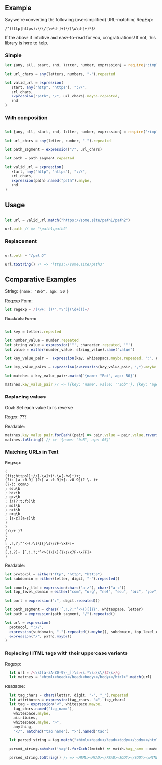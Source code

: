 ## Example

Say we're converting the following (oversimplified) URL-matching RegExp:

```
/^(http|https):\/\/[\w\d-]+(\/[\w\d-]+)*$/
```

If the above if intuitive and easy-to-read for you, congratulations! If not, this library is here to help.

### Simple

```js
let {any, all, start, end, letter, number, expression} = require('simple_expression')

let url_chars = any(letters, numbers, "-").repeated

let valid_url = expression(
   start, any("http", "https"), "://",
   url_chars,
   expression("path", "/", url_chars).maybe.repeated,
   end
)
```

### With composition

```js

let {any, all, start, end, letter, number, expression} = require('simple_expression')

let url_chars = any(letter, number, "-").repeated

let path_segment = expression("/", url_chars)

let path = path_segment.repeated

let valid_url = expression(
   start, any("http", "https"), "://",
   url_chars,
   expression(path).named("path").maybe,
   end
)

```

## Usage

```js

let url = valid_url.match("https://some.site/path1/path2")

url.path // => "/path1/path2"
```

### Replacement
```js

url.path = "/path3"

url.toString() // => "https://some.site/path3"

```


## Comparative Examples

String:  `{name: "Bob", age: 50 }`


Regexp Form:

```js
let regexp = /(\w+: ((\".*\")|(\d+)))+/
```

Readable Form:
```js

let key = letters.repeated

let number_value = number.repeated
let string_value = expression('"', character.repeated, '"')
let value = either(number_value, string_value).name("value")

let key_value_pair =  expression(key, whitespace.maybe.repeated, ":", whitespace.maybe.repeated, value).name("key_value_pair")

let key_value_pairs = expression(expression(key_value_pair, ",").maybe.repeated, key_value_pair)

let matches = key_value_pairs.match(`{name: "Bob", age: 50}`)

matches.key_value_pair // => [{key: 'name', value: '"Bob"'}, {key: 'age', value: 50}]
```

### Replacing values

Goal: Set each value to its reverse

Regex: ???

Readable:

```js
matches.key_value_pair.forEach((pair) => pair.value = pair.value.reverse())
matches.toString() // => '{name: "boB", age: 05}'
```

### Matching URLs in Text

Regexp:

```
(
(ftp;https?)://[-\w]+(\.\w[-\w]+)+;
(?i: [a-z0-9] (?:[-a-z0-9]+[a-z0-9])? \. )+
(?-i: com\b
; edu\b
; biz\b
; gov\b
; in(?:t;fo)\b
; mil\b
; net\b
; org\b
; [a-z][a-z]\b
)
)
(:\d+ )?
(
/
[ˆ.!,?;"’<>()\[\]{}\s\x7F-\xFF]+
(?:
[.!,?]+ [ˆ.!,?;"’<>()\[\]{}\s\x7F-\xFF]+
)
```

Readable:

```js
let protocol = either("ftp", "http", "https")
let subdomain = either(letter, digit, "-").repeated()

let country_tld = expression(chars("a-z"), chars("a-z"))
let top_level_domain = either("com", "org", "net", "edu", "biz", "gov", "mil", country_tld)

let port = expression(":", digit.repeated())

let path_segment = chars('ˆ.!,?;"’<>()[]{}', whitespace, letter)
let path = expression(path_segment, "/").repeated()

let url = expression(
  protocol, "://",
  expression(subdomain, ".").repeated().maybe(), subdomain, top_level_domain, port.maybe(),
  expression("/", path).maybe()
)
```

### Replacing HTML tags with their uppercase variants

Regexp:

```js
  let url = /<\s([a-zA-Z0-9\-_])\s>\s.*\s<\s\/$1\s>/g
  let matches = "<html><head></head><body></body></html>".match(url)

```

Readable:

```js
  let tag_chars = chars(letter, digit, "-", "_").repeated
  let attributes = expression(tag_chars, "=", tag_chars)
  let tag = expression("<", whitespace.maybe,
    tag_chars.named("tag_name"),
    whitespace.maybe,
    attributes,
    whitespace.maybe, ">",
    anything,
    "</", matched("tag_name"), ">").named("tag")

  let parsed_string = tag.match("<html><head></head><body></body></html>")

  parsed_string.matches('tag').forEach((match) => match.tag_name = match.tag_name.toUpperCase())

  parsed_string.toString() // => <HTML><HEAD></HEAD><BODY></BODY></HTML>
```
